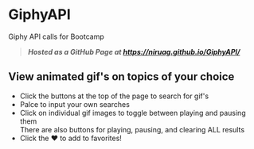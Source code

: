 # GiphyAPI
Giphy API calls for Bootcamp
> _**Hosted as a GitHub Page at https://niruag.github.io/GiphyAPI/**_

## View animated gif's on topics of your choice ##

* Click the buttons at the top of the page to search for gif's
* Palce to input your own searches 
* Click on individual gif images to toggle between playing and pausing them  
 There are also buttons for playing, pausing, and clearing ALL results
* Click the :heart: to add to favorites!
